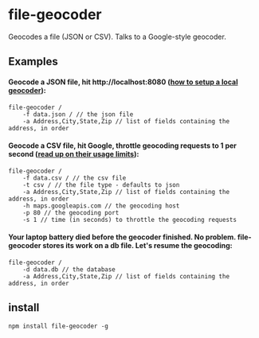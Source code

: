 file-geocoder
==============

Geocodes a file (JSON or CSV). Talks to a Google-style geocoder.

## Examples

#### Geocode a JSON file, hit http://localhost:8080 ([how to setup a local geocoder](http://www.datasciencetoolkit.org/ "Data Science Tookit")):

	file-geocoder /
		-f data.json / // the json file
		-a Address,City,State,Zip // list of fields containing the address, in order
		
		

#### Geocode a CSV file, hit Google, throttle geocoding requests to 1 per second ([read up on their usage limits](https://developers.google.com/maps/documentation/geocoding/#Limits "usage limits")):

	file-geocoder /
		-f data.csv / // the csv file
		-t csv / // the file type - defaults to json
		-a Address,City,State,Zip // list of fields containing the address, in order
		-h maps.googleapis.com // the geocoding host
		-p 80 // the geocoding port
		-s 1 // time (in seconds) to throttle the geocoding requests



#### Your laptop battery died before the geocoder finished. No problem. file-geocoder stores its work on a db file. Let's resume the geocoding: 
	
	file-geocoder /
		-d data.db // the database
		-a Address,City,State,Zip // list of fields containing the address, in order


## install

	npm install file-geocoder -g
	
